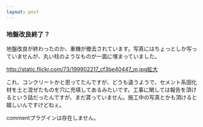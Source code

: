 ```yaml
---
layout: post
---
```

<h3>地盤改良終了？</h3>
<p>地盤改良が終わったのか、重機が撤去されています。写真にはちょっとしか写っていませんが、丸い柱のようなものが一面に埋まっていました。</p>
<p><a href="http://static.flickr.com/73/199902217_cf3be40447_m.jpg">http://static.flickr.com/73/199902217_cf3be40447_m.jpg</a><a href="http://flickr.com/photos/yoshimov/199902217/">拡大</a></p>
<p>これ、コンクリートかと思ってたんですが、どうも違うようで、セメント系固化材を土と混ぜたものを穴に充填してあるみたいです。工事に関しては報告を頂けるという話だったんですが、まだ貰っていません。施工中の写真とかも頂けると嬉しいんですけどねぇ。</p>
<p><span class="error">commentプラグインは存在しません。</span> </p>
